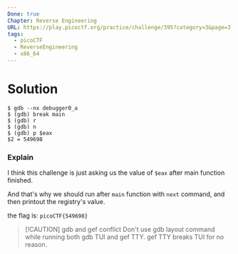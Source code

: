 ```yaml
---
Done: true
Chapter: Reverse Engineering
URL: https://play.picoctf.org/practice/challenge/395?category=3&page=3
tags:
  - picoCTF
  - ReverseEngineering
  - x86_64
---
```


# Solution

```shell
$ gdb --nx debugger0_a
$ (gdb) break main
$ (gdb) r
$ (gdb) n
$ (gdb) p $eax
$2 = 549698
```

### Explain

I think this challenge is just asking us the value of `$eax` after main function finished.

And that's why we should run after `main` function with `next` command, and then printout the registry's value.

the flag is: `picoCTF{549698}`

> [!CAUTION] gdb and gef conflict
> Don't use gdb layout command while running both gdb TUI and gef TTY. gef TTY breaks TUI for no reason.
